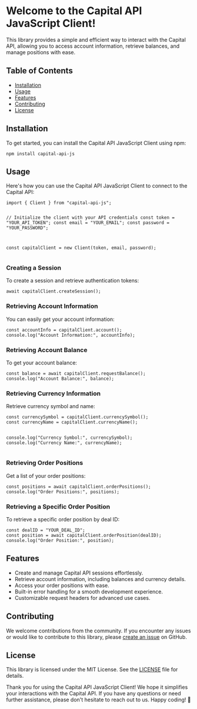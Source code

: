<!DOCTYPE html>
<html>

<head>
</head>

<body>
    <h1>Welcome to the Capital API JavaScript Client!</h1>
    <p>This library provides a simple and efficient way to interact with the Capital API, allowing you to access
        account information, retrieve balances, and manage positions with ease.</p>
    <h2>Table of Contents</h2>
    <ul>
        <li><a href="#installation">Installation</a></li>
        <li><a href="#usage">Usage</a></li>
        <li><a href="#features">Features</a></li>
        <li><a href="#contributing">Contributing</a></li>
        <li><a href="#license">License</a></li>
    </ul>
<h2 id="installation">Installation</h2>
    <p>To get started, you can install the Capital API JavaScript Client using npm:</p>
    <pre><code>npm install capital-api-js</code></pre>
<h2 id="usage">Usage</h2>
    <p>Here's how you can use the Capital API JavaScript Client to connect to the Capital API:</p>
    <pre><code>import { Client } from "capital-api-js";

// Initialize the client with your API credentials
const token = "YOUR_API_TOKEN";
const email = "YOUR_EMAIL";
const password = "YOUR_PASSWORD";

const capitalClient = new Client(token, email, password);
</code></pre>
 <h3>Creating a Session</h3>
    <p>To create a session and retrieve authentication tokens:</p>
    <pre><code>await capitalClient.createSession();
</code></pre>

<h3>Retrieving Account Information</h3>
    <p>You can easily get your account information:</p>
    <pre><code>const accountInfo = capitalClient.account();
console.log("Account Information:", accountInfo);
</code></pre>

<h3>Retrieving Account Balance</h3>
    <p>To get your account balance:</p>
    <pre><code>const balance = await capitalClient.requestBalance();
console.log("Account Balance:", balance);
</code></pre>

<h3>Retrieving Currency Information</h3>
    <p>Retrieve currency symbol and name:</p>
    <pre><code>const currencySymbol = capitalClient.currencySymbol();
const currencyName = capitalClient.currencyName();

console.log("Currency Symbol:", currencySymbol);
console.log("Currency Name:", currencyName);
</code></pre>

 <h3>Retrieving Order Positions</h3>
    <p>Get a list of your order positions:</p>
    <pre><code>const positions = await capitalClient.orderPositions();
console.log("Order Positions:", positions);
</code></pre>

<h3>Retrieving a Specific Order Position</h3>
<p>To retrieve a specific order position by deal ID:</p>
    <pre><code>const dealID = "YOUR_DEAL_ID";
const position = await capitalClient.orderPosition(dealID);
console.log("Order Position:", position);
</code></pre>

 <h2 id="features">Features</h2>
    <ul>
        <li>Create and manage Capital API sessions effortlessly.</li>
        <li>Retrieve account information, including balances and currency details.</li>
        <li>Access your order positions with ease.</li>
        <li>Built-in error handling for a smooth development experience.</li>
        <li>Customizable request headers for advanced use cases.</li>
    </ul>

<h2 id="contributing">Contributing</h2>
    <p>We welcome contributions from the community. If you encounter any issues or would like to contribute to this
        library, please <a href="https://github.com/yourusername/capital-api-js/issues">create an issue</a> on GitHub.</p>

<h2 id="license">License</h2>
    <p>This library is licensed under the MIT License. See the <a href="LICENSE">LICENSE</a> file for details.</p>

<p>Thank you for using the Capital API JavaScript Client! We hope it simplifies your interactions with the Capital
        API. If you have any questions or need further assistance, please don't hesitate to reach out to us. Happy
        coding! 🚀</p>
</body>

</html>
